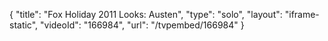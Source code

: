 {
    "title": "Fox Holiday 2011 Looks: Austen",
    "type": "solo",
    "layout": "iframe-static",
    "videoId": "166984",
    "url": "\/tvpembed\/166984"
}